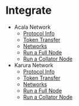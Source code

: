 # Integrate

* Acala Network
  * [Protocol Info](../networks/acala-network/integration/protocol-info.md)
  * [Token Transfer](../networks/acala-network/integration/token-transfer.md)
  * [Networks](../networks/acala-network/integration/networks.md)
  * [Run a Full Node](../networks/acala-network/integration/full-node.md)
  * [Run a Collator Node](../networks/acala-network/integration/collator.md)
* Karura Network
  * [Protocol Info](../networks/home/integration/protocol-info.md)
  * [Token Transfer](../networks/home/integration/token-transfer.md)
  * [Networks](../networks/home/integration/networks.md)
  * [Run a Full Node](../networks/home/integration/full-node.md)
  * [Run a Collator Node](../networks/home/integration/collator.md)
